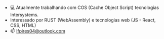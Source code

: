 - 💻 Atualmente trabalhando com  COS (Cache Object Script) tecnologias Intersystems.
- Interessado por RUST (WebAssembly) e tecnologias web (JS - React, CSS, HTML)
- 📫 lfpires04@outlook.com
